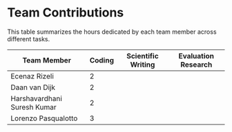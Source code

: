 # Team Contributions

This table summarizes the hours dedicated by each team member across different tasks.

| Team Member                 | Coding  | Scientific Writing | Evaluation Research |
|-----------------------------|---------|--------------------|---------------------|
| Ecenaz Rizeli               |     2   |                    |                     |
| Daan van Dijk               |     2   |                    |                     |
| Harshavardhani Suresh Kumar |      2   |                    |                     |
| Lorenzo Pasqualotto         |       3 |                    |                     |
